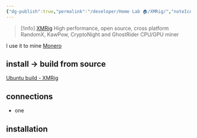 ```yaml
---
{"dg-publish":true,"permalink":"/developer/Home Lab 🏠/XMRig/","noteIcon":""}
---
```


> [!info] [XMRig](https://xmrig.com/)
> High performance, open source, cross platform RandomX, KawPow, CryptoNight and GhostRider CPU/GPU miner

I use it to mine [Monero](https://www.getmonero.org/)

## install -> build from source
[Ubuntu build - XMRig](https://xmrig.com/docs/miner/build/ubuntu)

## connections
- one

## installation
